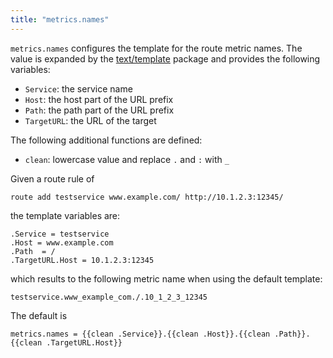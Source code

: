 ```yaml
---
title: "metrics.names"
---
```


`metrics.names` configures the template for the route metric names.
The value is expanded by the [text/template](https://golang.org/pkg/text/template) package and provides
the following variables:

* `Service`:   the service name
* `Host`:      the host part of the URL prefix
* `Path`:      the path part of the URL prefix
* `TargetURL`: the URL of the target

The following additional functions are defined:

* `clean`:     lowercase value and replace `.` and `:` with `_`

Given a route rule of

	route add testservice www.example.com/ http://10.1.2.3:12345/

the template variables are:

	.Service = testservice
	.Host = www.example.com
	.Path  = /
	.TargetURL.Host = 10.1.2.3:12345

which results to the following metric name when using the default template:

	testservice.www_example_com./.10_1_2_3_12345

The default is

	metrics.names = {{clean .Service}}.{{clean .Host}}.{{clean .Path}}.{{clean .TargetURL.Host}}
